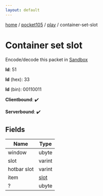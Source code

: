 ```yaml
---
layout: default
---
```


[home](/)  /  [pocket105](/protocol/pocket105)  /  [play](/protocol/pocket105/play)  /  container-set-slot

# Container set slot

Encode/decode this packet in [Sandbox](../../../sandbox/pocket105#Play.ContainerSetSlot)

**Id**: 51

**Id** (hex): 33

**Id** (bin): 00110011

**Clientbound**: ✔️

**Serverbound**: ✔️

## Fields

Name | Type
---|---
window | ubyte
slot | varint
hotbar slot | varint
item | [slot](/protocol/pocket105/types/slot)
? | ubyte
